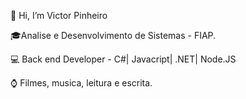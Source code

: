 👋 Hi, I’m Victor Pinheiro

🎓Analise e Desenvolvimento de Sistemas - FIAP.

💻 Back end Developer - C#| Javacript| .NET| Node.JS

⌚ Filmes, musica, leitura e escrita.


